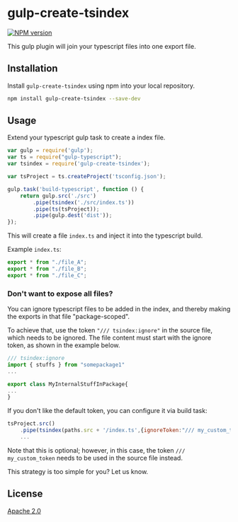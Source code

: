 gulp-create-tsindex
===
[![NPM version][npm-image]][npm-url] 

This gulp plugin will join your typescript files into one export file.

## Installation

Install `gulp-create-tsindex` using npm into your local repository.

```bash
npm install gulp-create-tsindex --save-dev
```
## Usage

Extend your typescript gulp task to create a index file.

```js
var gulp = require('gulp');
var ts = require("gulp-typescript");
var tsindex = require('gulp-create-tsindex');

var tsProject = ts.createProject('tsconfig.json');

gulp.task('build-typescript', function () {
	return gulp.src('./src')
		.pipe(tsindex('./src/index.ts'))
		.pipe(ts(tsProject));
		.pipe(gulp.dest('dist'));
});
```
This will create a file `index.ts` and inject it into the typescript build.

Example `index.ts`:
```js
export * from "./file_A";
export * from "./file_B";
export * from "./file_C";
```

### Don't want to expose all files?

You can ignore typescript files to be added in the index, and thereby making the exports in that file "package-scoped". 

To achieve that, use the token `"/// tsindex:ignore"` in the source file, which needs to be ignored. The file content must start with the ignore token, as shown in the example below.

  ```typescript
  /// tsindex:ignore
  import { stuffs } from "somepackage1"
  ...

  export class MyInternalStuffInPackage{
  ...
  }
  ``` 
If you don't like the default token, you can configure it via build task:
  ```javascript
  tsProject.src()
      .pipe(tsindex(paths.src + '/index.ts',{ignoreToken:"/// my_custom_token"}))
      ...
  ```
  Note that this is optional; however, in this case, the token `/// my_custom_token` needs to be used in the source file instead.

  This strategy is too simple for you? Let us know.

## License

[Apache 2.0](/license.txt)

[npm-url]: https://npmjs.org/package/gulp-create-tsindex
[npm-image]: http://img.shields.io/npm/v/gulp-create-tsindex.svg